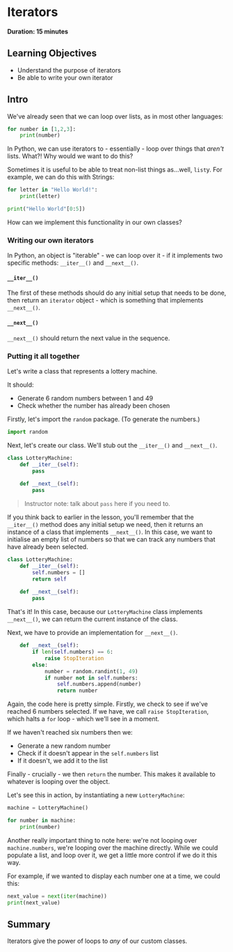 # Iterators

**Duration: 15 minutes**

## Learning Objectives

- Understand the purpose of iterators
- Be able to write your own iterator

## Intro

We've already seen that we can loop over lists, as in most other languages:

```python
for number in [1,2,3]:
    print(number)
```

In Python, we can use iterators to - essentially - loop over things that _aren't_ lists. What?! Why would we want to do this?

Sometimes it is useful to be able to treat non-list things as...well, `list`y. For example, we can do this with Strings:

```python
for letter in "Hello World!":
    print(letter)

print("Hello World"[0:5])
```

How can we implement this functionality in our own classes?

### Writing our own iterators

In Python, an object is "iterable" - we can loop over it - if it implements two specific methods: `__iter__()` and `__next__()`.

#### `__iter__()`

The first of these methods should do any initial setup that needs to be done, then return an `iterator` object - which is something that implements `__next__()`.

#### `__next__()`

`__next__()` should return the next value in the sequence.

### Putting it all together

Let's write a class that represents a lottery machine.

It should:

- Generate 6 random numbers between 1 and 49
- Check whether the number has already been chosen

Firstly, let's import the `random` package. (To generate the numbers.)

```python
import random
```

Next, let's create our class. We'll stub out the `__iter__()` and `__next__()`.

```python
class LotteryMachine:
    def __iter__(self):
        pass
    
    def __next__(self):
        pass
```

> Instructor note: talk about `pass` here if you need to.

If you think back to earlier in the lesson, you'll remember that the `__iter__()` method does any initial setup we need, then it returns an instance of a class that implements `__next__()`. In this case, we want to initialise an empty list of numbers so that we can track any numbers that have already been selected.

```python
class LotteryMachine:
    def __iter__(self):
        self.numbers = []
        return self
    
    def __next__(self):
        pass
```

That's it! In this case, because our `LotteryMachine` class implements `__next__()`, we can return the current instance of the class.

Next, we have to provide an implementation for `__next__()`.

```python
    def __next__(self):
        if len(self.numbers) == 6:
            raise StopIteration
        else:
            number = random.randint(1, 49)
            if number not in self.numbers:
                self.numbers.append(number)
                return number
```

Again, the code here is pretty simple. Firstly, we check to see if we've reached 6 numbers selected. If we have, we call `raise StopIteration`, which halts a `for` loop - which we'll see in a moment.

If we haven't reached six numbers then we:

- Generate a new random number
- Check if it doesn't appear in the `self.numbers` list
- If it doesn't, we add it to the list

Finally - crucially - we then `return` the number. This makes it available to whatever is looping over the object.

Let's see this in action, by instantiating a new `LotteryMachine`:

```python
machine = LotteryMachine()

for number in machine:
    print(number)
```

Another really important thing to note here: we're not looping over `machine.numbers`, we're looping over the machine directly. While we could populate a list, and loop over it, we get a little more control if we do it this way. 

For example, if we wanted to display each number one at a time, we could this:

```python
next_value = next(iter(machine))
print(next_value)
```

## Summary

Iterators give the power of loops to _any_ of our custom classes.